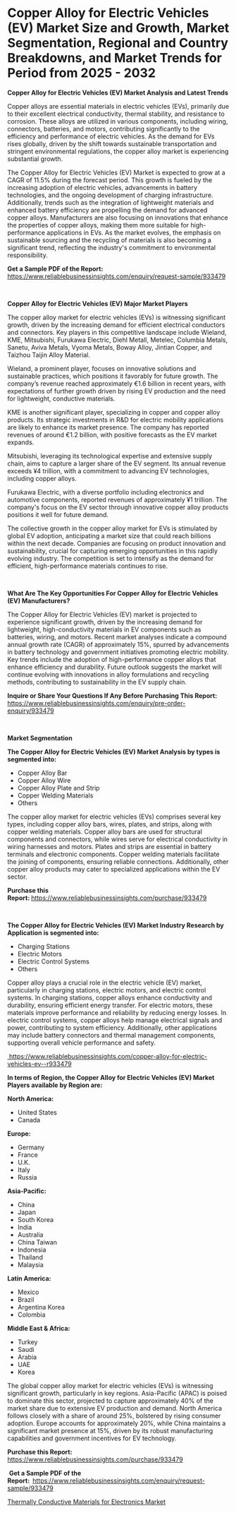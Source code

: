 <p><h1>Copper Alloy for Electric Vehicles (EV) Market Size and Growth, Market Segmentation, Regional and Country Breakdowns, and Market Trends for Period from 2025 -  2032</h1></p><p><strong>Copper Alloy for Electric Vehicles (EV) Market Analysis and Latest Trends</strong></p>
<p><p>Copper alloys are essential materials in electric vehicles (EVs), primarily due to their excellent electrical conductivity, thermal stability, and resistance to corrosion. These alloys are utilized in various components, including wiring, connectors, batteries, and motors, contributing significantly to the efficiency and performance of electric vehicles. As the demand for EVs rises globally, driven by the shift towards sustainable transportation and stringent environmental regulations, the copper alloy market is experiencing substantial growth.</p><p>The Copper Alloy for Electric Vehicles (EV) Market is expected to grow at a CAGR of 11.5% during the forecast period. This growth is fueled by the increasing adoption of electric vehicles, advancements in battery technologies, and the ongoing development of charging infrastructure. Additionally, trends such as the integration of lightweight materials and enhanced battery efficiency are propelling the demand for advanced copper alloys. Manufacturers are also focusing on innovations that enhance the properties of copper alloys, making them more suitable for high-performance applications in EVs. As the market evolves, the emphasis on sustainable sourcing and the recycling of materials is also becoming a significant trend, reflecting the industry's commitment to environmental responsibility.</p></p>
<p><strong>Get a Sample PDF of the Report:&nbsp;</strong> <a href="https://www.reliablebusinessinsights.com/enquiry/request-sample/933479?utm_campaign=2752&utm_medium=2&utm_source=Github&utm_content=ia&utm_term=02042025&utm_id=copper-alloy-for-electric-vehicles-ev">https://www.reliablebusinessinsights.com/enquiry/request-sample/933479</a></p>
<p>&nbsp;</p>
<p><strong>Copper Alloy for Electric Vehicles (EV) Major Market Players</strong></p>
<p><p>The copper alloy market for electric vehicles (EVs) is witnessing significant growth, driven by the increasing demand for efficient electrical conductors and connectors. Key players in this competitive landscape include Wieland, KME, Mitsubishi, Furukawa Electric, Diehl Metall, Metelec, Columbia Metals, Sanetu, Aviva Metals, Vyoma Metals, Boway Alloy, Jintian Copper, and Taizhou Taijin Alloy Material.</p><p>Wieland, a prominent player, focuses on innovative solutions and sustainable practices, which positions it favorably for future growth. The company’s revenue reached approximately €1.6 billion in recent years, with expectations of further growth driven by rising EV production and the need for lightweight, conductive materials.</p><p>KME is another significant player, specializing in copper and copper alloy products. Its strategic investments in R&D for electric mobility applications are likely to enhance its market presence. The company has reported revenues of around €1.2 billion, with positive forecasts as the EV market expands.</p><p>Mitsubishi, leveraging its technological expertise and extensive supply chain, aims to capture a larger share of the EV segment. Its annual revenue exceeds ¥4 trillion, with a commitment to advancing EV technologies, including copper alloys.</p><p>Furukawa Electric, with a diverse portfolio including electronics and automotive components, reported revenues of approximately ¥1 trillion. The company's focus on the EV sector through innovative copper alloy products positions it well for future demand.</p><p>The collective growth in the copper alloy market for EVs is stimulated by global EV adoption, anticipating a market size that could reach billions within the next decade. Companies are focusing on product innovation and sustainability, crucial for capturing emerging opportunities in this rapidly evolving industry. The competition is set to intensify as the demand for efficient, high-performance materials continues to rise.</p></p>
<p>&nbsp;</p>
<p><strong>What Are The Key Opportunities For Copper Alloy for Electric Vehicles (EV) Manufacturers?</strong></p>
<p><p>The Copper Alloy for Electric Vehicles (EV) market is projected to experience significant growth, driven by the increasing demand for lightweight, high-conductivity materials in EV components such as batteries, wiring, and motors. Recent market analyses indicate a compound annual growth rate (CAGR) of approximately 15%, spurred by advancements in battery technology and government initiatives promoting electric mobility. Key trends include the adoption of high-performance copper alloys that enhance efficiency and durability. Future outlook suggests the market will continue evolving with innovations in alloy formulations and recycling methods, contributing to sustainability in the EV supply chain.</p></p>
<p><strong>Inquire or Share Your Questions If Any Before Purchasing This Report:</strong> <a href="https://www.reliablebusinessinsights.com/enquiry/pre-order-enquiry/933479?utm_campaign=2752&utm_medium=2&utm_source=Github&utm_content=ia&utm_term=02042025&utm_id=copper-alloy-for-electric-vehicles-ev">https://www.reliablebusinessinsights.com/enquiry/pre-order-enquiry/933479</a></p>
<p>&nbsp;</p>
<p><strong>Market Segmentation</strong></p>
<p><strong>The Copper Alloy for Electric Vehicles (EV) Market Analysis by types is segmented into:</strong></p>
<p><ul><li>Copper Alloy Bar</li><li>Copper Alloy Wire</li><li>Copper Alloy Plate and Strip</li><li>Copper Welding Materials</li><li>Others</li></ul></p>
<p><p>The copper alloy market for electric vehicles (EVs) comprises several key types, including copper alloy bars, wires, plates, and strips, along with copper welding materials. Copper alloy bars are used for structural components and connectors, while wires serve for electrical conductivity in wiring harnesses and motors. Plates and strips are essential in battery terminals and electronic components. Copper welding materials facilitate the joining of components, ensuring reliable connections. Additionally, other copper alloy products may cater to specialized applications within the EV sector.</p></p>
<p><strong>Purchase this Report:&nbsp;</strong><a href="https://www.reliablebusinessinsights.com/purchase/933479?utm_campaign=2752&utm_medium=2&utm_source=Github&utm_content=ia&utm_term=02042025&utm_id=copper-alloy-for-electric-vehicles-ev">https://www.reliablebusinessinsights.com/purchase/933479</a></p>
<p>&nbsp;</p>
<p><strong>The Copper Alloy for Electric Vehicles (EV) Market Industry Research by Application is segmented into:</strong></p>
<p><ul><li>Charging Stations</li><li>Electric Motors</li><li>Electric Control Systems</li><li>Others</li></ul></p>
<p><p>Copper alloy plays a crucial role in the electric vehicle (EV) market, particularly in charging stations, electric motors, and electric control systems. In charging stations, copper alloys enhance conductivity and durability, ensuring efficient energy transfer. For electric motors, these materials improve performance and reliability by reducing energy losses. In electric control systems, copper alloys help manage electrical signals and power, contributing to system efficiency. Additionally, other applications may include battery connectors and thermal management components, supporting overall vehicle performance and safety.</p></p>
<p><a href="https://www.reliablebusinessinsights.com/copper-alloy-for-electric-vehicles-ev--r933479?utm_campaign=2752&utm_medium=2&utm_source=Github&utm_content=ia&utm_term=02042025&utm_id=copper-alloy-for-electric-vehicles-ev">&nbsp;https://www.reliablebusinessinsights.com/copper-alloy-for-electric-vehicles-ev--r933479</a></p>
<p><strong>In terms of Region, the Copper Alloy for Electric Vehicles (EV) Market Players available by Region are:</strong></p>
<p>
    <p> <strong> North America: </strong>
        <ul>
            <li>United States</li>
            <li>Canada</li>
        </ul>
        </p> 
    <p> <strong> Europe: </strong>
        <ul>
            <li>Germany</li>
            <li>France</li>
            <li>U.K.</li>
            <li>Italy</li>
            <li>Russia</li>
        </ul>
        </p> 
    <p> <strong> Asia-Pacific: </strong>
        <ul>
            <li>China</li>
            <li>Japan</li>
            <li>South Korea</li>
            <li>India</li>
            <li>Australia</li>
            <li>China Taiwan</li>
            <li>Indonesia</li>
            <li>Thailand</li>
            <li>Malaysia</li>
        </ul>
        </p> 
    <p> <strong> Latin America: </strong>
        <ul>
            <li>Mexico</li>
            <li>Brazil</li>
            <li>Argentina Korea</li>
            <li>Colombia</li>
        </ul>
        </p> 
    <p> <strong> Middle East & Africa: </strong>
        <ul>
            <li>Turkey</li>
            <li>Saudi</li>
            <li>Arabia</li>
            <li>UAE</li>
            <li>Korea</li>
        </ul>
    </p>
    </p>
<p><p>The global copper alloy market for electric vehicles (EVs) is witnessing significant growth, particularly in key regions. Asia-Pacific (APAC) is poised to dominate this sector, projected to capture approximately 40% of the market share due to extensive EV production and demand. North America follows closely with a share of around 25%, bolstered by rising consumer adoption. Europe accounts for approximately 20%, while China maintains a significant market presence at 15%, driven by its robust manufacturing capabilities and government incentives for EV technology.</p></p>
<p><strong>Purchase this Report: </strong><a href="https://www.reliablebusinessinsights.com/purchase/933479?utm_campaign=2752&utm_medium=2&utm_source=Github&utm_content=ia&utm_term=02042025&utm_id=copper-alloy-for-electric-vehicles-ev">https://www.reliablebusinessinsights.com/purchase/933479</a></p>
<p>&nbsp;<strong>Get a Sample PDF of the Report:&nbsp;&nbsp;</strong><a href="https://www.reliablebusinessinsights.com/enquiry/request-sample/933479?utm_campaign=2752&utm_medium=2&utm_source=Github&utm_content=ia&utm_term=02042025&utm_id=copper-alloy-for-electric-vehicles-ev">https://www.reliablebusinessinsights.com/enquiry/request-sample/933479</a></p>
<p><strong></strong></p>
<p><p><a href="https://github.com/zanoligarav/Market-Research-Report-List-1/blob/main/thermally-conductive-materials-for-electronics-market.md?utm_campaign=2752&utm_medium=2&utm_source=Github&utm_content=ia&utm_term=02042025&utm_id=copper-alloy-for-electric-vehicles-ev">Thermally Conductive Materials for Electronics Market</a></p></p>